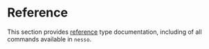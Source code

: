 # Reference

This section provides [reference](https://diataxis.fr/) type documentation, including of all commands available in `nesso`.